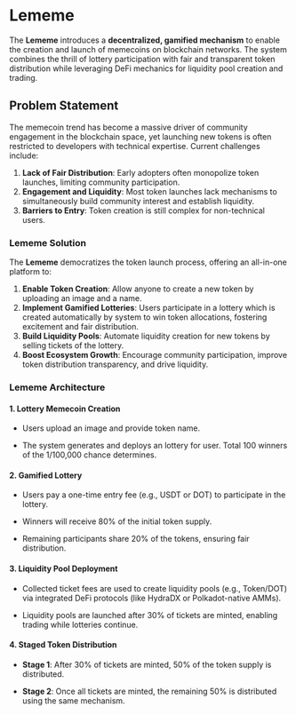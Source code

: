 # Lememe

The **Lememe** introduces a **decentralized, gamified mechanism** to enable the creation and launch of memecoins on blockchain networks. The system combines the thrill of lottery participation with fair and transparent token distribution while leveraging DeFi mechanics for liquidity pool creation and trading.

## **Problem Statement**

The memecoin trend has become a massive driver of community engagement in the blockchain space, yet launching new tokens is often restricted to developers with technical expertise. Current challenges include:

1. **Lack of Fair Distribution**: Early adopters often monopolize token launches, limiting community participation.
2. **Engagement and Liquidity**: Most token launches lack mechanisms to simultaneously build community interest and establish liquidity.
3. **Barriers to Entry**: Token creation is still complex for non-technical users.

### **Lememe Solution**

The **Lememe** democratizes the token launch process, offering an all-in-one platform to:

1. **Enable Token Creation**: Allow anyone to create a new token by uploading an image and a name.
2. **Implement Gamified Lotteries**: Users participate in a lottery which is created automatically by system to win token allocations, fostering excitement and fair distribution.
3. **Build Liquidity Pools**: Automate liquidity creation for new tokens by selling tickets of the lottery.
4. **Boost Ecosystem Growth**: Encourage community participation, improve token distribution transparency, and drive liquidity.

### **Lememe Architecture**

#### **1. Lottery Memecoin Creation**

- Users upload an image and provide token name.

- The system generates and deploys an lottery for user. Total 100 winners of the 1/100,000 chance determines.

#### **2. Gamified Lottery**

- Users pay a one-time entry fee (e.g., USDT or DOT) to participate in the lottery.

- Winners will receive 80% of the initial token supply.

- Remaining participants share 20% of the tokens, ensuring fair distribution.

#### **3. Liquidity Pool Deployment**

- Collected ticket fees are used to create liquidity pools (e.g., Token/DOT) via integrated DeFi protocols (like HydraDX or Polkadot-native AMMs).

- Liquidity pools are launched after 30% of tickets are minted, enabling trading while lotteries continue.

#### **4. Staged Token Distribution**

- **Stage 1**: After 30% of tickets are minted, 50% of the token supply is distributed.

- **Stage 2**: Once all tickets are minted, the remaining 50% is distributed using the same mechanism.
